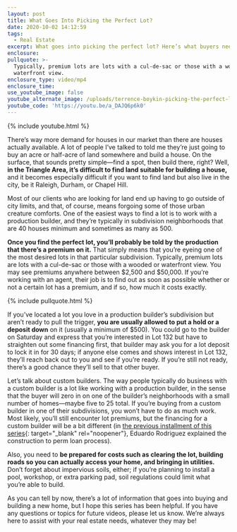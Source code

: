 ```yaml
---
layout: post
title: What Goes Into Picking the Perfect Lot?
date: 2020-10-02 14:12:59
tags:
  - Real Estate
excerpt: What goes into picking the perfect lot? Here’s what buyers need to know.
enclosure:
pullquote: >-
  Typically, premium lots are lots with a cul-de-sac or those with a wooded or
  waterfront view.
enclosure_type: video/mp4
enclosure_time:
use_youtube_image: false
youtube_alternate_image: /uploads/terrence-boykin-picking-the-perfect-lot-yt.jpg
youtube_code: 'https://youtu.be/a_DAJQ6p6k0'
---
```


{% include youtube.html %}

There’s way more demand for houses in our market than there are houses actually available. A lot of people I’ve talked to told me they’re just going to buy an acre or half-acre of land somewhere and build a house. On the surface, that sounds pretty simple—find a spot, then build there, right? Well, **in the Triangle Area, it’s difficult to find land suitable for building a house,** and it becomes especially difficult if you want to find land but also live in the city, be it Raleigh, Durham, or Chapel Hill.&nbsp;

Most of our clients who are looking for land end up having to go outside of city limits, and that, of course, means forgoing some of those urban creature comforts. One of the easiest ways to find a lot is to work with a production builder, and they’re typically in subdivision neighborhoods that are 40 houses minimum and sometimes as many as 500.&nbsp;

**Once you find the perfect lot, you’ll probably be told by the production that there’s a premium on it.** That simply means that you’re eyeing one of the most desired lots in that particular subdivision. Typically, premium lots are lots with a cul-de-sac or those with a wooded or waterfront view. You may see premiums anywhere between $2,500 and $50,000. If you’re working with an agent, their job is to find out as soon as possible whether or not a certain lot has a premium, and if so, how much it costs exactly.&nbsp;

{% include pullquote.html %}

If you’ve located a lot you love in a production builder’s subdivision but aren’t ready to pull the trigger, **you are usually allowed to put a hold or a deposit down** on it (usually a minimum of $500). You could go to the builder on Saturday and express that you’re interested in Lot 132 but have to straighten out some financing first, that builder may ask you for a lot deposit to lock it in for 30 days; if anyone else comes and shows interest in Lot 132, they’ll reach back out to you and see if you’re ready. If you’re still not ready, there’s a good chance they’ll sell to that other buyer.&nbsp;

Let’s talk about custom builders. The way people typically do business with a custom builder is a lot like working with a production builder, in the sense that the buyer will zero in on one of the builder’s neighborhoods with a small number of homes—maybe five to 25 total. If you’re buying from a custom builder in one of their subdivisions, you won’t have to do as much work. Most likely, you’ll still encounter lot premiums, but the financing for a custom builder will be a bit different (in [the previous installment of this series](https://raleighsbestagentvlog.com/what-do-you-need-to-know-about-new-construction-financing.html){: target="_blank" rel="noopener"}, Eduardo Rodriguez explained the construction to perm loan process).&nbsp;

Also, you need to **be prepared for costs such as clearing the lot, building roads so you can actually access your home, and bringing in utilities.** Don’t forget about impervious soils, either; if you’re planning to install a pool, workshop, or extra parking pad, soil regulations could limit what you’re able to build.&nbsp;

As you can tell by now, there’s a lot of information that goes into buying and building a new home, but I hope this series has been helpful. If you have any questions or topics for future videos, please let us know. We’re always here to assist with your real estate needs, whatever they may be\!&nbsp;
